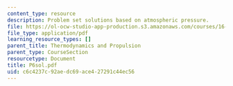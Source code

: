 ```yaml
---
content_type: resource
description: Problem set solutions based on atmospheric pressure.
file: https://ol-ocw-studio-app-production.s3.amazonaws.com/courses/16-01-unified-engineering-i-ii-iii-iv-fall-2005-spring-2006/c6c4237c92aedc69ace427291c44ec56_P6sol.pdf
file_type: application/pdf
learning_resource_types: []
parent_title: Thermodynamics and Propulsion
parent_type: CourseSection
resourcetype: Document
title: P6sol.pdf
uid: c6c4237c-92ae-dc69-ace4-27291c44ec56
---
```

